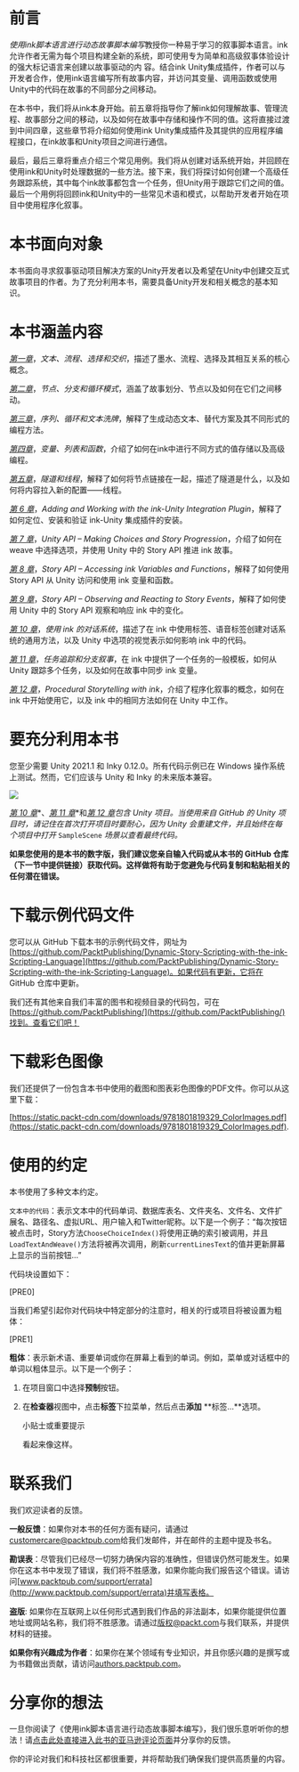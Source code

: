 # 前言

*使用ink脚本语言进行动态故事脚本编写*教授你一种易于学习的叙事脚本语言。ink允许作者无需为每个项目构建全新的系统，即可使用专为简单和高级叙事体验设计的强大标记语言来创建以故事驱动的内 容。结合ink Unity集成插件，作者可以与开发者合作，使用ink语言编写所有故事内容，并访问其变量、调用函数或使用Unity中的代码在故事的不同部分之间移动。

在本书中，我们将从ink本身开始。前五章将指导你了解ink如何理解故事、管理流程、故事部分之间的移动，以及如何在故事中存储和操作不同的值。这将直接过渡到中间四章，这些章节将介绍如何使用ink Unity集成插件及其提供的应用程序编程接口，在ink故事和Unity项目之间进行通信。

最后，最后三章将重点介绍三个常见用例。我们将从创建对话系统开始，并回顾在使用ink和Unity时处理数据的一些方法。接下来，我们将探讨如何创建一个高级任务跟踪系统，其中每个ink故事都包含一个任务，但Unity用于跟踪它们之间的值。最后一个用例将回顾ink和Unity中的一些常见术语和模式，以帮助开发者开始在项目中使用程序化叙事。

# 本书面向对象

本书面向寻求叙事驱动项目解决方案的Unity开发者以及希望在Unity中创建交互式故事项目的作者。为了充分利用本书，需要具备Unity开发和相关概念的基本知识。

# 本书涵盖内容

[*第一章*](B17597_01_Final_PG_ePub.xhtml#_idTextAnchor014)，*文本、流程、选择和交织*，描述了墨水、流程、选择及其相互关系的核心概念。

[*第二章*](B17597_02_Final_PG_ePub.xhtml#_idTextAnchor031)，*节点、分支和循环模式*，涵盖了故事划分、节点以及如何在它们之间移动。

[*第三章*](B17597_03_Final_PG_ePub.xhtml#_idTextAnchor048)，*序列、循环和文本洗牌*，解释了生成动态文本、替代方案及其不同形式的编程方法。

[*第四章*](B17597_04_Final_PG_ePub.xhtml#_idTextAnchor062)，*变量、列表和函数*，介绍了如何在ink中进行不同方式的值存储以及高级编程。

[*第五章*](B17597_05_Final_PG_ePub.xhtml#_idTextAnchor077)，*隧道和线程*，解释了如何将节点链接在一起，描述了隧道是什么，以及如何将内容拉入新的配置——线程。

[*第 6 章*](B17597_06_Final_PG_ePub.xhtml#_idTextAnchor092)，*Adding and Working with the ink-Unity Integration Plugin*，解释了如何定位、安装和验证 ink-Unity 集成插件的安装。

[*第 7 章*](B17597_07_Final_PG_ePub.xhtml#_idTextAnchor106)，*Unity API – Making Choices and Story Progression*，介绍了如何在 weave 中选择选项，并使用 Unity 中的 Story API 推进 ink 故事。

[*第 8 章*](B17597_08_Final_PG_ePub.xhtml#_idTextAnchor123)，*Story API – Accessing ink Variables and Functions*，解释了如何使用 Story API 从 Unity 访问和使用 ink 变量和函数。

[*第 9 章*](B17597_09_Final_PG_ePub.xhtml#_idTextAnchor137)，*Story API – Observing and Reacting to Story Events*，解释了如何使用 Unity 中的 Story API 观察和响应 ink 中的变化。

[*第 10 章*](B17597_10_Final_PG_ePub.xhtml#_idTextAnchor145)，*使用 ink 的对话系统*，描述了在 ink 中使用标签、语音标签创建对话系统的通用方法，以及 Unity 中选项的视觉表示如何影响 ink 中的代码。

[*第 11 章*](B17597_11_Final_PG_ePub.xhtml#_idTextAnchor159)，*任务追踪和分支叙事*，在 ink 中提供了一个任务的一般模板，如何从 Unity 跟踪多个任务，以及如何在故事中同步 ink 变量。

[*第 12 章*](B17597_12_Final_PG_ePub.xhtml#_idTextAnchor174)，*Procedural Storytelling with ink*，介绍了程序化叙事的概念，如何在 ink 中开始使用它，以及 ink 中的相同方法如何在 Unity 中工作。

# 要充分利用本书

您至少需要 Unity 2021.1 和 Inky 0.12.0。所有代码示例已在 Windows 操作系统上测试。然而，它们应该与 Unity 和 Inky 的未来版本兼容。

![](img/B17597_Preface_Table01.jpg)

[*第 10 章*](B17597_10_Final_PG_ePub.xhtml#_idTextAnchor145)*、[*第 11 章*](B17597_11_Final_PG_ePub.xhtml#_idTextAnchor159)*和[*第 12 章*](B17597_12_Final_PG_ePub.xhtml#_idTextAnchor174)*包含 Unity 项目。当使用来自 GitHub 的 Unity 项目时，请记住在首次打开项目时要耐心，因为 Unity 会重建文件，并且始终在每个项目中打开* `SampleScene` *场景以查看最终代码。*

**如果您使用的是本书的数字版，我们建议您亲自输入代码或从本书的 GitHub 仓库（下一节中提供链接）获取代码。这样做将有助于您避免与代码复制和粘贴相关的任何潜在错误。**

# 下载示例代码文件

您可以从 GitHub 下载本书的示例代码文件，网址为 [https://github.com/PacktPublishing/Dynamic-Story-Scripting-with-the-ink-Scripting-Language](https://github.com/PacktPublishing/Dynamic-Story-Scripting-with-the-ink-Scripting-Language)。如果代码有更新，它将在 GitHub 仓库中更新。

我们还有其他来自我们丰富的图书和视频目录的代码包，可在[https://github.com/PacktPublishing/](https://github.com/PacktPublishing/)找到。查看它们吧！

# 下载彩色图像

我们还提供了一份包含本书中使用的截图和图表彩色图像的PDF文件。你可以从这里下载：

[https://static.packt-cdn.com/downloads/9781801819329_ColorImages.pdf](https://static.packt-cdn.com/downloads/9781801819329_ColorImages.pdf).

# 使用的约定

本书使用了多种文本约定。

`文本中的代码`：表示文本中的代码单词、数据库表名、文件夹名、文件名、文件扩展名、路径名、虚拟URL、用户输入和Twitter昵称。以下是一个例子：“每次按钮被点击时，Story方法`ChooseChoiceIndex()`将使用正确的索引被调用，并且`LoadTextAndWeave()`方法将被再次调用，刷新`currentLinesText`的值并更新屏幕上显示的当前按钮...”

代码块设置如下：

[PRE0]

当我们希望引起你对代码块中特定部分的注意时，相关的行或项目将被设置为粗体：

[PRE1]

**粗体**：表示新术语、重要单词或你在屏幕上看到的单词。例如，菜单或对话框中的单词以粗体显示。以下是一个例子：

1.  在项目窗口中选择**预制**按钮。

1.  在**检查器**视图中，点击**标签**下拉菜单，然后点击**添加** **标签…**选项。

    小贴士或重要提示

    看起来像这样。

# 联系我们

我们欢迎读者的反馈。

**一般反馈**：如果你对本书的任何方面有疑问，请通过[customercare@packtpub.com](mailto:customercare@packtpub.com)给我们发邮件，并在邮件的主题中提及书名。

**勘误表**：尽管我们已经尽一切努力确保内容的准确性，但错误仍然可能发生。如果你在这本书中发现了错误，我们将不胜感激，如果你能向我们报告这个错误。请访问[www.packtpub.com/support/errata](http://www.packtpub.com/support/errata)并填写表格。

**盗版**: 如果你在互联网上以任何形式遇到我们作品的非法副本，如果你能提供位置地址或网站名称，我们将不胜感激。请通过[版权@packt.com](mailto:copyright@packt.com)与我们联系，并提供材料的链接。

**如果你有兴趣成为作者**：如果你在某个领域有专业知识，并且你感兴趣的是撰写或为书籍做出贡献，请访问[authors.packtpub.com](http://authors.packtpub.com)。

# 分享你的想法

一旦你阅读了《使用ink脚本语言进行动态故事脚本编写》，我们很乐意听听你的想法！请[点击此处直接进入此书的亚马逊评论页面](https://packt.link/r/1-801-81932-7)并分享你的反馈。

你的评论对我们和科技社区都很重要，并将帮助我们确保我们提供高质量的内容。
